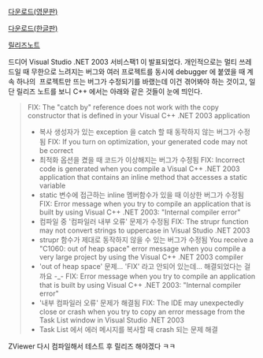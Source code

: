 [다운로드(영문판)](http://www.microsoft.com/downloads/details.aspx?familyid=69d2219f-ce82-46a5-8aec-072bd4bb955e&displaylang=en)

[다운로드(한글판)](http://www.microsoft.com/downloads/details.aspx?displaylang=ko&FamilyID=69d2219f-ce82-46a5-8aec-072bd4bb955e)

[릴리즈노트](http://support.microsoft.com/default.aspx?scid=kb;en-us;918007)[](http://support.microsoft.com/default.aspx?scid=kb;en-us;918007)

드디어 Visual Studio .NET 2003 서비스팩1 이 발표되었다. 개인적으로는 멀티 쓰레드일 때 무한으로 느려지는 버그와 여러 프로젝트를 동시에 debugger 에 붙였을 때 계속 하나의  프로젝트만 뜨는 버그가 수정되기를 바랬는데 이건 겪어봐야 하는 것이고, 일단 릴리즈 노트를 보니 C++ 에서는 아래와 같은 것들이 눈에 띄인다.

> FIX: The "catch by" reference does not work with the copy constructor that is defined in your Visual C++ .NET 2003 application
> - 복사 생성자가 있는 exception 을 catch 할 때 동작하지 않는 버그가 수정됨
> FIX: If you turn on optimization, your generated code may not be correct
> - 최적화 옵션을 켰을 때 코드가 이상해지는 버그가 수정됨
> FIX: Incorrect code is generated when you compile a Visual C++ .NET 2003 application that contains an inline method that accesses a static variable
> - static 변수에 접근하는 inline 멤버함수가 있을 때 이상한 버그가 수정됨
> FIX: Error message when you try to compile an application that is built by using Visual C++ .NET 2003: "Internal compiler error"
> - 컴파일 중 '컴파일러 내부 오류' 문제가 수정됨
> FIX: The strupr function may not convert strings to uppercase in Visual Studio .NET 2003
> - strupr 함수가 제대로 동작하지 않을 수 있는 버그가 수정됨
> You receive a "C1060: out of heap space" error message when you compile a very large project by using the Visual C++ .NET 2003 compiler
> - 'out of heap space' 문제... 'FIX' 라고 안되어 있는데... 해결되었다는 걸까요 -\_-
> FIX: Error message when you try to compile an application that is built by using Visual C++ .NET 2003: "Internal compiler error"
> - '내부 컴파일러 오류' 문제가 해결됨
> FIX: The IDE may unexpectedly close or crash when you try to copy an error message from the Task List window in Visual Studio .NET 2003
> - Task List 에서 에러 메시지를 복사할 때 crash 되는 문제 해결

ZViewer 다시 컴파일해서 테스트 후 릴리즈 해야겠다 ㅋㅋ

